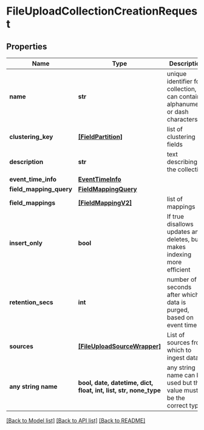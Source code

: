 # FileUploadCollectionCreationRequest


## Properties
Name | Type | Description | Notes
------------ | ------------- | ------------- | -------------
**name** | **str** | unique identifier for collection, can contain alphanumeric or dash characters | 
**clustering_key** | [**[FieldPartition]**](FieldPartition.md) | list of clustering fields | [optional] 
**description** | **str** | text describing the collection | [optional] 
**event_time_info** | [**EventTimeInfo**](EventTimeInfo.md) |  | [optional] 
**field_mapping_query** | [**FieldMappingQuery**](FieldMappingQuery.md) |  | [optional] 
**field_mappings** | [**[FieldMappingV2]**](FieldMappingV2.md) | list of mappings | [optional] 
**insert_only** | **bool** | If true disallows updates and deletes, but makes indexing more efficient | [optional] 
**retention_secs** | **int** | number of seconds after which data is purged, based on event time | [optional] 
**sources** | [**[FileUploadSourceWrapper]**](FileUploadSourceWrapper.md) | List of sources from which to ingest data | [optional] 
**any string name** | **bool, date, datetime, dict, float, int, list, str, none_type** | any string name can be used but the value must be the correct type | [optional]

[[Back to Model list]](../README.md#documentation-for-models) [[Back to API list]](../README.md#documentation-for-api-endpoints) [[Back to README]](../README.md)


